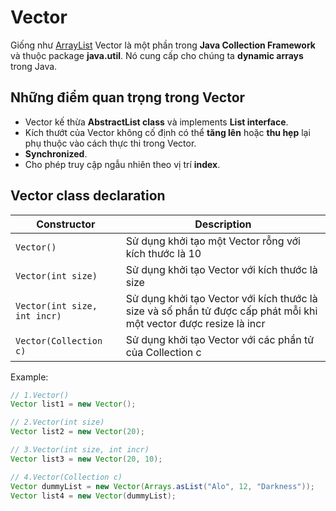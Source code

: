 # Vector
Giống như [ArrayList](https://github.com/nguyenvantra/Java-Collection-Tutorial/blob/master/step1-arraylist.md) Vector là một phần trong **Java Collection Framework** và thuộc package **java.util**. Nó cung cấp cho chúng ta **dynamic arrays** trong Java.

## Những điểm quan trọng trong Vector
- Vector kế thừa **AbstractList class** và implements **List interface**.
- Kích thướt của Vector không cố định có thể **tăng lên** hoặc **thu hẹp** lại phụ thuộc vào cách thực thi trong Vector.
- **Synchronized**.
- Cho phép truy cập ngẫu nhiên theo vị trí **index**.

## Vector class declaration
Constructor | Description
------------ | -------------
```Vector()``` | Sử dụng khởi tạo một Vector rỗng với kích thước là 10
```Vector(int size)``` | Sử dụng khởi tạo Vector với kích thước là size
```Vector(int size, int incr)``` | Sử dụng khởi tạo Vector với kích thước là size và số phần tử được cấp phát  mỗi khi một vector được resize là incr
```Vector(Collection c)``` | Sử dụng khởi tạo Vector với các phần tử của Collection c

Example:
```java
// 1.Vector()
Vector list1 = new Vector();

// 2.Vector(int size)
Vector list2 = new Vector(20);

// 3.Vector(int size, int incr)
Vector list3 = new Vector(20, 10);

// 4.Vector(Collection c)
Vector dummyList = new Vector(Arrays.asList("Alo", 12, "Darkness"));
Vector list4 = new Vector(dummyList);
```
